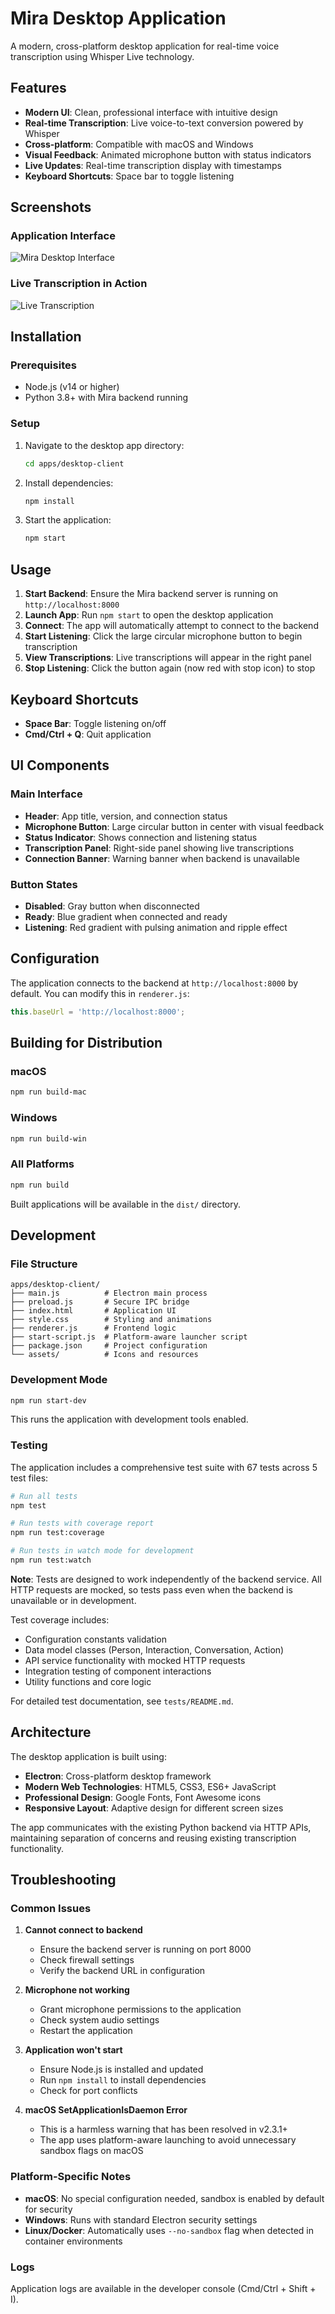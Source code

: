 # Mira Desktop Application

A modern, cross-platform desktop application for real-time voice transcription using Whisper Live technology.

## Features

- **Modern UI**: Clean, professional interface with intuitive design
- **Real-time Transcription**: Live voice-to-text conversion powered by Whisper
- **Cross-platform**: Compatible with macOS and Windows
- **Visual Feedback**: Animated microphone button with status indicators
- **Live Updates**: Real-time transcription display with timestamps
- **Keyboard Shortcuts**: Space bar to toggle listening

## Screenshots

### Application Interface
![Mira Desktop Interface](https://github.com/user-attachments/assets/bbdf4975-3426-424d-a5c2-9dc7c761842a)

### Live Transcription in Action
![Live Transcription](https://github.com/user-attachments/assets/bf3d7c65-eac4-40ea-931b-69f4e6f57fba)

## Installation

### Prerequisites
- Node.js (v14 or higher)
- Python 3.8+ with Mira backend running

### Setup
1. Navigate to the desktop app directory:
   ```bash
   cd apps/desktop-client
   ```

2. Install dependencies:
   ```bash
   npm install
   ```

3. Start the application:
   ```bash
   npm start
   ```

## Usage

1. **Start Backend**: Ensure the Mira backend server is running on `http://localhost:8000`
2. **Launch App**: Run `npm start` to open the desktop application
3. **Connect**: The app will automatically attempt to connect to the backend
4. **Start Listening**: Click the large circular microphone button to begin transcription
5. **View Transcriptions**: Live transcriptions will appear in the right panel
6. **Stop Listening**: Click the button again (now red with stop icon) to stop

## Keyboard Shortcuts

- **Space Bar**: Toggle listening on/off
- **Cmd/Ctrl + Q**: Quit application

## UI Components

### Main Interface
- **Header**: App title, version, and connection status
- **Microphone Button**: Large circular button in center with visual feedback
- **Status Indicator**: Shows connection and listening status
- **Transcription Panel**: Right-side panel showing live transcriptions
- **Connection Banner**: Warning banner when backend is unavailable

### Button States
- **Disabled**: Gray button when disconnected
- **Ready**: Blue gradient when connected and ready
- **Listening**: Red gradient with pulsing animation and ripple effect

## Configuration

The application connects to the backend at `http://localhost:8000` by default. You can modify this in `renderer.js`:

```javascript
this.baseUrl = 'http://localhost:8000';
```

## Building for Distribution

### macOS
```bash
npm run build-mac
```

### Windows
```bash
npm run build-win
```

### All Platforms
```bash
npm run build
```

Built applications will be available in the `dist/` directory.

## Development

### File Structure
```
apps/desktop-client/
├── main.js          # Electron main process
├── preload.js       # Secure IPC bridge
├── index.html       # Application UI
├── style.css        # Styling and animations
├── renderer.js      # Frontend logic
├── start-script.js  # Platform-aware launcher script
├── package.json     # Project configuration
└── assets/          # Icons and resources
```

### Development Mode
```bash
npm run start-dev
```

This runs the application with development tools enabled.

### Testing

The application includes a comprehensive test suite with 67 tests across 5 test files:

```bash
# Run all tests
npm test

# Run tests with coverage report
npm run test:coverage

# Run tests in watch mode for development
npm run test:watch
```

**Note**: Tests are designed to work independently of the backend service. All HTTP requests are mocked, so tests pass even when the backend is unavailable or in development.

Test coverage includes:
- Configuration constants validation
- Data model classes (Person, Interaction, Conversation, Action)
- API service functionality with mocked HTTP requests
- Integration testing of component interactions
- Utility functions and core logic

For detailed test documentation, see `tests/README.md`.

## Architecture

The desktop application is built using:
- **Electron**: Cross-platform desktop framework
- **Modern Web Technologies**: HTML5, CSS3, ES6+ JavaScript
- **Professional Design**: Google Fonts, Font Awesome icons
- **Responsive Layout**: Adaptive design for different screen sizes

The app communicates with the existing Python backend via HTTP APIs, maintaining separation of concerns and reusing existing transcription functionality.

## Troubleshooting

### Common Issues

1. **Cannot connect to backend**
   - Ensure the backend server is running on port 8000
   - Check firewall settings
   - Verify the backend URL in configuration

2. **Microphone not working**
   - Grant microphone permissions to the application
   - Check system audio settings
   - Restart the application

3. **Application won't start**
   - Ensure Node.js is installed and updated
   - Run `npm install` to install dependencies
   - Check for port conflicts

4. **macOS SetApplicationIsDaemon Error**
   - This is a harmless warning that has been resolved in v2.3.1+
   - The app uses platform-aware launching to avoid unnecessary sandbox flags on macOS

### Platform-Specific Notes

- **macOS**: No special configuration needed, sandbox is enabled by default for security
- **Windows**: Runs with standard Electron security settings
- **Linux/Docker**: Automatically uses `--no-sandbox` flag when detected in container environments

### Logs
Application logs are available in the developer console (Cmd/Ctrl + Shift + I).